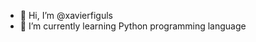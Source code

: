 - 👋 Hi, I’m @xavierfiguls
- 🌱 I’m currently learning Python programming language


<!---
- 👀 I’m interested in ...
- 💞️ I’m looking to collaborate on ...
- 📫 How to reach me ...xavierfiguls/xavierfiguls is a ✨ special ✨ repository because its `README.md` (this file) appears on your GitHub profile.
You can click the Preview link to take a look at your changes.
--->
